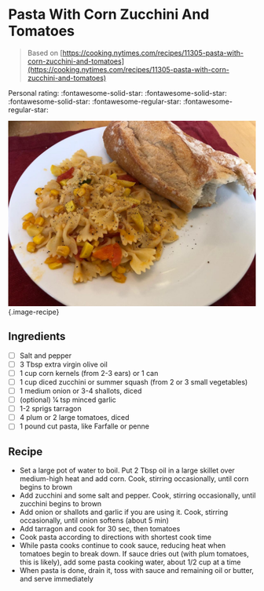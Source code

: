 # Pasta With Corn Zucchini And Tomatoes

> Based on [https://cooking.nytimes.com/recipes/11305-pasta-with-corn-zucchini-and-tomatoes](https://cooking.nytimes.com/recipes/11305-pasta-with-corn-zucchini-and-tomatoes)

<!-- {cts} rating=3; (User can specify rating on scale of 1-5) -->

Personal rating: :fontawesome-solid-star: :fontawesome-solid-star: :fontawesome-solid-star: :fontawesome-regular-star: :fontawesome-regular-star:

<!-- {cte} -->

<!-- {cts} name_image=pasta_with_corn_zucchini_and_tomatoes.jpeg; (User can specify image name) -->

![pasta_with_corn_zucchini_and_tomatoes.jpeg](./pasta_with_corn_zucchini_and_tomatoes.jpeg){.image-recipe}

<!-- {cte} -->

## Ingredients

- [ ] Salt and pepper
- [ ] 3 Tbsp extra virgin olive oil
- [ ] 1 cup corn kernels (from 2-3 ears) or 1 can
- [ ] 1 cup diced zucchini or summer squash (from 2 or 3 small vegetables)
- [ ] 1 medium onion or 3-4 shallots, diced
- [ ] (optional) 1⁄4 tsp minced garlic
- [ ] 1-2 sprigs tarragon
- [ ] 4 plum or 2 large tomatoes, diced
- [ ] 1 pound cut pasta, like Farfalle or penne

## Recipe

- Set a large pot of water to boil. Put 2 Tbsp oil in a large skillet over medium-high heat and add corn. Cook, stirring occasionally, until corn begins to brown
- Add zucchini and some salt and pepper. Cook, stirring occasionally, until zucchini begins to brown
- Add onion or shallots and garlic if you are using it. Cook, stirring occasionally, until onion softens (about 5 min)
- Add tarragon and cook for 30 sec, then tomatoes
- Cook pasta according to directions with shortest cook time
- While pasta cooks continue to cook sauce, reducing heat when tomatoes begin to break down. If sauce dries out (with plum tomatoes, this is likely), add some pasta cooking water, about 1/2 cup at a time
- When pasta is done, drain it, toss with sauce and remaining oil or butter, and serve immediately
